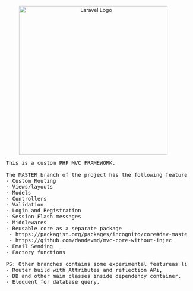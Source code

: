 <p align="center"><a href="https://laravel.com" target="_blank"><img src="https://raw.githubusercontent.com/laravel/art/master/logo-lockup/5%20SVG/2%20CMYK/1%20Full%20Color/laravel-logolockup-cmyk-red.svg" width="400" alt="Laravel Logo"></a></p>


<pre>
  This is a custom PHP MVC FRAMEWORK. 
  
  The MASTER branch of the project has the following features:
  - Custom Routing
  - Views/layouts
  - Models
  - Controllers
  - Validation
  - Login and Registration
  - Session Flash messages
  - Middlewares
  - Reusable core as a separate package
   - https://packagist.org/packages/incognito/core#dev-master
   - https://github.com/dandevmd/mvc-core-without-injec
  - Email Sending
  - Factory functions

  PS: Other branches contains some experimental featureas like:
  - Router build with Attributes and reflection APi,
  - DB and other main classes inside dependency container.
  - Eloquent for database query.
</pre>
